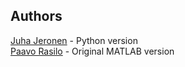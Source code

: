 ## Authors

[Juha Jeronen](mailto:juha.jeronen@tut.fi) - Python version  
[Paavo Rasilo](mailto:paavo.rasilo@tut.fi) - Original MATLAB version

